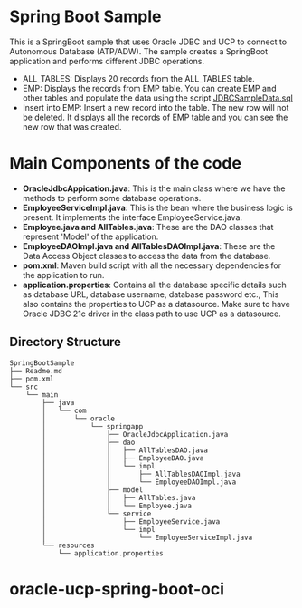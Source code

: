 # Spring Boot Sample
This is a SpringBoot sample that uses Oracle JDBC and UCP to connect to Autonomous Database (ATP/ADW). The sample creates a SpringBoot application and performs different JDBC operations. 

* ALL_TABLES: Displays 20 records from the ALL_TABLES table. 
* EMP: Displays the records from EMP table. You can create EMP and other tables and populate the data using the script [JDBCSampleData.sql](https://github.com/oracle/oracle-db-examples/blob/master/java/jdbc/BasicSamples/JDBCSampleData.sql) 
* Insert into EMP: Insert a new record into the table. The new row will not be deleted. It displays all the records of EMP table and you can see the new row that was created. 

# Main Components of the code 
* **OracleJdbcAppication.java**: This is the main class where we have the methods to perform some database operations. 
* **EmployeeServiceImpl.java**: This is the bean where the business logic is present. It implements the interface EmployeeService.java. 
* **Employee.java and AllTables.java**: These are the DAO classes that represent 'Model' of the application. 
* **EmployeeDAOImpl.java and AllTablesDAOImpl.java**: These are the Data Access Object classes to access the data from the database. 
* **pom.xml**: Maven build script with all the necessary dependencies for the application to run. 
* **application.properties**: Contains all the database specific details such as database URL, database username, database password etc., This also contains the properties to UCP as a datasource. Make sure to have Oracle JDBC 21c driver in the class path to use UCP as a datasource. 

## Directory Structure
```
SpringBootSample
├── Readme.md
├── pom.xml
└── src
    └── main
        ├── java
        │   └── com
        │       └── oracle
        │           └── springapp
        │               ├── OracleJdbcApplication.java
        │               ├── dao
        │               │   ├── AllTablesDAO.java
        │               │   ├── EmployeeDAO.java
        │               │   └── impl
        │               │       ├── AllTablesDAOImpl.java
        │               │       └── EmployeeDAOImpl.java
        │               ├── model
        │               │   ├── AllTables.java
        │               │   └── Employee.java
        │               └── service
        │                   ├── EmployeeService.java
        │                   └── impl
        │                       └── EmployeeServiceImpl.java
        └── resources
            └── application.properties
```
# oracle-ucp-spring-boot-oci

